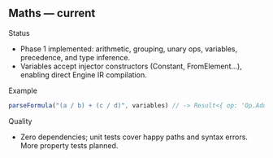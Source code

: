 ## Maths — current

Status
- Phase 1 implemented: arithmetic, grouping, unary ops, variables, precedence, and type inference.
- Variables accept injector constructors (Constant, FromElement…), enabling direct Engine IR compilation.

Example
```ts
parseFormula("(a / b) + (c / d)", variables) // -> Result<{ op: 'Op.Add', args: [...] }>
```

Quality
- Zero dependencies; unit tests cover happy paths and syntax errors. More property tests planned.
